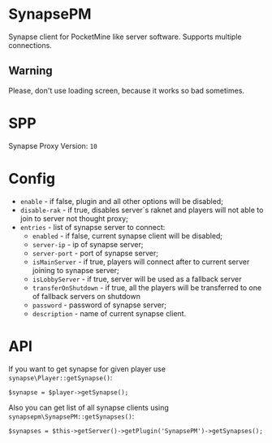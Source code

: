 # SynapsePM
Synapse client for PocketMine like server software. Supports multiple connections.

## Warning
Please, don't use loading screen, because it works so bad sometimes.

# SPP
Synapse Proxy Version: `10`

# Config
 - `enable` - if false, plugin and all other options will be disabled;
 - `disable-rak`  - if true, disables server`s raknet and players will not able to join to server not thought proxy;
 - `entries` - list of synapse server to connect:
   - `enabled` - if false, current synapse client will be disabled;
   - `server-ip` - ip of synapse server;
   - `server-port` - port of synapse server;
   - `isMainServer` - if true, players will connect after to current server joining to synapse server;
   - `isLobbyServer` - if true, server will be used as a fallback server
   - `transferOnShutdown` - if true, all the players will be transferred to one of fallback servers on shutdown
   - `password` - password of synapse server;
   - `description` - name of current synapse client.

# API
If you want to get synapse for given player use `synapse\Player::getSynapse()`:
```
$synapse = $player->getSynapse();
```

Also you can get list of all synapse clients using `synapsepm\SynapsePM::getSynapses()`:
```
$synapses = $this->getServer()->getPlugin('SynapsePM')->getSynapses();
```
